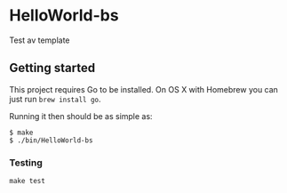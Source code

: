 # HelloWorld-bs

Test av template

## Getting started

This project requires Go to be installed. On OS X with Homebrew you can just run `brew install go`.

Running it then should be as simple as:

```console
$ make
$ ./bin/HelloWorld-bs
```

### Testing

`make test`

